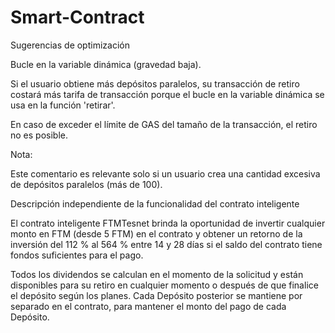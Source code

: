 # Smart-Contract

Sugerencias de optimización

Bucle en la variable dinámica (gravedad baja).

Si el usuario obtiene más depósitos paralelos, su transacción de retiro costará más tarifa de transacción porque el bucle en la variable dinámica se usa en la función 'retirar'.

En caso de exceder el límite de GAS del tamaño de la transacción, el retiro no es posible.

Nota:

Este comentario es relevante solo si un usuario crea una cantidad excesiva de depósitos paralelos (más de 100).

 

Descripción independiente de la funcionalidad del contrato inteligente

El contrato inteligente FTMTesnet brinda la oportunidad de invertir cualquier monto en FTM (desde 5 FTM) en el contrato y obtener un retorno de la inversión del 112 % al 564 % entre 14 y 28 días si el saldo del contrato tiene fondos suficientes para el pago.

Todos los dividendos se calculan en el momento de la solicitud y están disponibles para su retiro en cualquier momento o después de que finalice el depósito según los planes.
Cada Depósito posterior se mantiene por separado en el contrato, para mantener el monto del pago de cada Depósito.
